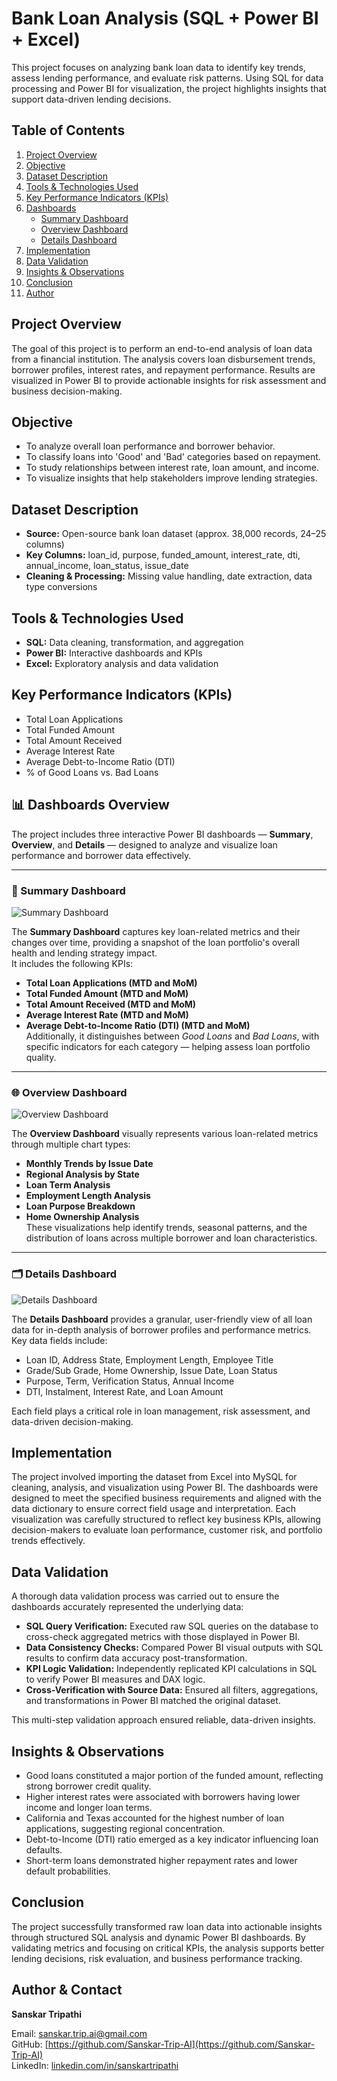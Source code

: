 # Bank Loan Analysis (SQL + Power BI + Excel)

This project focuses on analyzing bank loan data to identify key trends, assess lending performance, and evaluate risk patterns. Using SQL for data processing and Power BI for visualization, the project highlights insights that support data-driven lending decisions.

## Table of Contents
1. [Project Overview](#project-overview)  
2. [Objective](#objective)  
3. [Dataset Description](#dataset-description)  
4. [Tools & Technologies Used](#tools--technologies-used)  
5. [Key Performance Indicators (KPIs)](#key-performance-indicators-kpis)  
6. [Dashboards](#dashboards)  
   - [Summary Dashboard](#summary-dashboard)  
   - [Overview Dashboard](#overview-dashboard)  
   - [Details Dashboard](#details-dashboard)  
7. [Implementation](#implementation)  
8. [Data Validation](#data-validation)  
9. [Insights & Observations](#insights--observations)  
10. [Conclusion](#conclusion)  
11. [Author](#author)


## Project Overview
The goal of this project is to perform an end-to-end analysis of loan data from a financial institution. The analysis covers loan disbursement trends, borrower profiles, interest rates, and repayment performance. Results are visualized in Power BI to provide actionable insights for risk assessment and business decision-making.

## Objective
- To analyze overall loan performance and borrower behavior.
- To classify loans into 'Good' and 'Bad' categories based on repayment.
- To study relationships between interest rate, loan amount, and income.
- To visualize insights that help stakeholders improve lending strategies.

## Dataset Description
- **Source:** Open-source bank loan dataset (approx. 38,000 records, 24–25 columns)
- **Key Columns:** loan_id, purpose, funded_amount, interest_rate, dti, annual_income, loan_status, issue_date
- **Cleaning & Processing:** Missing value handling, date extraction, data type conversions


## Tools & Technologies Used
- **SQL:** Data cleaning, transformation, and aggregation
- **Power BI:** Interactive dashboards and KPIs
- **Excel:** Exploratory analysis and data validation

## Key Performance Indicators (KPIs)
- Total Loan Applications
- Total Funded Amount
- Total Amount Received
- Average Interest Rate
- Average Debt-to-Income Ratio (DTI)
- % of Good Loans vs. Bad Loans


## 📊 Dashboards Overview

The project includes three interactive Power BI dashboards — **Summary**, **Overview**, and **Details** — designed to analyze and visualize loan performance and borrower data effectively.

---

### 🧮 Summary Dashboard
![Summary Dashboard](dashboard/Summary.png)

The **Summary Dashboard** captures key loan-related metrics and their changes over time, providing a snapshot of the loan portfolio's overall health and lending strategy impact.  
It includes the following KPIs:
- **Total Loan Applications (MTD and MoM)**
- **Total Funded Amount (MTD and MoM)**
- **Total Amount Received (MTD and MoM)**
- **Average Interest Rate (MTD and MoM)**
- **Average Debt-to-Income Ratio (DTI) (MTD and MoM)**  
Additionally, it distinguishes between *Good Loans* and *Bad Loans*, with specific indicators for each category — helping assess loan portfolio quality.

---

### 🌐 Overview Dashboard
![Overview Dashboard](dashboard/Overview.png)

The **Overview Dashboard** visually represents various loan-related metrics through multiple chart types:
- **Monthly Trends by Issue Date**
- **Regional Analysis by State**
- **Loan Term Analysis**
- **Employment Length Analysis**
- **Loan Purpose Breakdown**
- **Home Ownership Analysis**  
These visualizations help identify trends, seasonal patterns, and the distribution of loans across multiple borrower and loan characteristics.

---

### 🗂️ Details Dashboard
![Details Dashboard](dashboard/Details.png)

The **Details Dashboard** provides a granular, user-friendly view of all loan data for in-depth analysis of borrower profiles and performance metrics.  
Key data fields include:
- Loan ID, Address State, Employment Length, Employee Title  
- Grade/Sub Grade, Home Ownership, Issue Date, Loan Status  
- Purpose, Term, Verification Status, Annual Income  
- DTI, Instalment, Interest Rate, and Loan Amount  

Each field plays a critical role in loan management, risk assessment, and data-driven decision-making.


## Implementation
The project involved importing the dataset from Excel into MySQL for cleaning, analysis, and visualization using Power BI. The dashboards were designed to meet the specified business requirements and aligned with the data dictionary to ensure correct field usage and interpretation. Each visualization was carefully structured to reflect key business KPIs, allowing decision-makers to evaluate loan performance, customer risk, and portfolio trends effectively.


## Data Validation
A thorough data validation process was carried out to ensure the dashboards accurately represented the underlying data:

- **SQL Query Verification:** Executed raw SQL queries on the database to cross-check aggregated metrics with those displayed in Power BI.  
- **Data Consistency Checks:** Compared Power BI visual outputs with SQL results to confirm data accuracy post-transformation.  
- **KPI Logic Validation:** Independently replicated KPI calculations in SQL to verify Power BI measures and DAX logic.  
- **Cross-Verification with Source Data:** Ensured all filters, aggregations, and transformations in Power BI matched the original dataset.

This multi-step validation approach ensured reliable, data-driven insights.


## Insights & Observations
- Good loans constituted a major portion of the funded amount, reflecting strong borrower credit quality.  
- Higher interest rates were associated with borrowers having lower income and longer loan terms.  
- California and Texas accounted for the highest number of loan applications, suggesting regional concentration.  
- Debt-to-Income (DTI) ratio emerged as a key indicator influencing loan defaults.  
- Short-term loans demonstrated higher repayment rates and lower default probabilities.

## Conclusion
The project successfully transformed raw loan data into actionable insights through structured SQL analysis and dynamic Power BI dashboards. By validating metrics and focusing on critical KPIs, the analysis supports better lending decisions, risk evaluation, and business performance tracking.


## Author & Contact
**Sanskar Tripathi**  

Email: [sanskar.trip.ai@gmail.com](mailto:sanskar.trip.ai@gmail.com)  
GitHub: [https://github.com/Sanskar-Trip-AI](https://github.com/Sanskar-Trip-AI)  
LinkedIn: [linkedin.com/in/sanskartripathi](https://www.linkedin.com/in/sanskartripathi)
